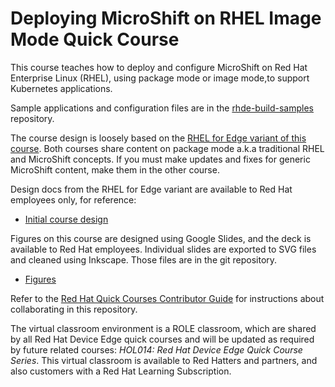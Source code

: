 # Deploying MicroShift on RHEL Image Mode Quick Course

This course teaches how to deploy and configure MicroShift on Red Hat Enterprise Linux (RHEL), using package mode or image mode,to support Kubernetes applications.

Sample applications and configuration files are in the [rhde-build-samples](https://github.com/RedHatQuickCourses/rhde-build-samples/tree/main) repository.

The course design is loosely based on the [RHEL for Edge variant of this course](https://github.com/RedHatQuickCourses/rhde-microshift/). Both courses share content on package mode a.k.a traditional RHEL and MicroShift concepts. If you must make updates and fixes for generic MicroShift content, make them in the other course.

Design docs from the RHEL for Edge variant are available to Red Hat employees only, for reference:

* [Initial course design](https://docs.google.com/document/d/1zPUVBdbdlMEUlMmlsnDLiIjOtUMPBXYe3b2TO_Xhl6M/edit?usp=sharing)

Figures on this course are designed using Google Slides, and the deck is available to Red Hat employees. Individual slides are exported to SVG files and cleaned using Inkscape. Those files are in the git repository.

* [Figures](https://docs.google.com/presentation/d/1VBZdZyuWiSyoq1HE6eVxgSEo2_Qc4EOM0_Fkd_uQ_zA/edit?usp=sharing)

Refer to the [Red Hat Quick Courses Contributor Guide](https://redhatquickcourses.github.io/welcome/1/guide/overview.html) for instructions about collaborating in this repository.

The virtual classroom environment is a ROLE classroom, which are shared by all Red Hat Device Edge quick courses and will be updated as required by future related courses: *HOL014: Red Hat Device Edge Quick Course Series*. This virtual classroom is available to Red Hatters and partners, and also customers with a Red Hat Learning Subscription.

